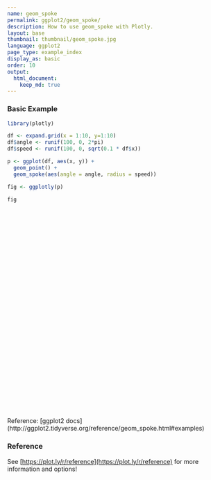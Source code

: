 ```yaml
---
name: geom_spoke
permalink: ggplot2/geom_spoke/
description: How to use geom_spoke with Plotly.
layout: base
thumbnail: thumbnail/geom_spoke.jpg
language: ggplot2
page_type: example_index
display_as: basic
order: 10
output:
  html_document:
    keep_md: true
---
```



### Basic Example


```r
library(plotly)

df <- expand.grid(x = 1:10, y=1:10)
df$angle <- runif(100, 0, 2*pi)
df$speed <- runif(100, 0, sqrt(0.1 * df$x))

p <- ggplot(df, aes(x, y)) +
  geom_point() +
  geom_spoke(aes(angle = angle, radius = speed))

fig <- ggplotly(p)

fig
```

<div id="htmlwidget-1e4caf6179d6c09beac6" style="width:672px;height:480px;" class="plotly html-widget"></div>
<script type="application/json" data-for="htmlwidget-1e4caf6179d6c09beac6">{"x":{"data":[{"x":[1,2,3,4,5,6,7,8,9,10,1,2,3,4,5,6,7,8,9,10,1,2,3,4,5,6,7,8,9,10,1,2,3,4,5,6,7,8,9,10,1,2,3,4,5,6,7,8,9,10,1,2,3,4,5,6,7,8,9,10,1,2,3,4,5,6,7,8,9,10,1,2,3,4,5,6,7,8,9,10,1,2,3,4,5,6,7,8,9,10,1,2,3,4,5,6,7,8,9,10],"y":[1,1,1,1,1,1,1,1,1,1,2,2,2,2,2,2,2,2,2,2,3,3,3,3,3,3,3,3,3,3,4,4,4,4,4,4,4,4,4,4,5,5,5,5,5,5,5,5,5,5,6,6,6,6,6,6,6,6,6,6,7,7,7,7,7,7,7,7,7,7,8,8,8,8,8,8,8,8,8,8,9,9,9,9,9,9,9,9,9,9,10,10,10,10,10,10,10,10,10,10],"text":["x:  1<br />y:  1","x:  2<br />y:  1","x:  3<br />y:  1","x:  4<br />y:  1","x:  5<br />y:  1","x:  6<br />y:  1","x:  7<br />y:  1","x:  8<br />y:  1","x:  9<br />y:  1","x: 10<br />y:  1","x:  1<br />y:  2","x:  2<br />y:  2","x:  3<br />y:  2","x:  4<br />y:  2","x:  5<br />y:  2","x:  6<br />y:  2","x:  7<br />y:  2","x:  8<br />y:  2","x:  9<br />y:  2","x: 10<br />y:  2","x:  1<br />y:  3","x:  2<br />y:  3","x:  3<br />y:  3","x:  4<br />y:  3","x:  5<br />y:  3","x:  6<br />y:  3","x:  7<br />y:  3","x:  8<br />y:  3","x:  9<br />y:  3","x: 10<br />y:  3","x:  1<br />y:  4","x:  2<br />y:  4","x:  3<br />y:  4","x:  4<br />y:  4","x:  5<br />y:  4","x:  6<br />y:  4","x:  7<br />y:  4","x:  8<br />y:  4","x:  9<br />y:  4","x: 10<br />y:  4","x:  1<br />y:  5","x:  2<br />y:  5","x:  3<br />y:  5","x:  4<br />y:  5","x:  5<br />y:  5","x:  6<br />y:  5","x:  7<br />y:  5","x:  8<br />y:  5","x:  9<br />y:  5","x: 10<br />y:  5","x:  1<br />y:  6","x:  2<br />y:  6","x:  3<br />y:  6","x:  4<br />y:  6","x:  5<br />y:  6","x:  6<br />y:  6","x:  7<br />y:  6","x:  8<br />y:  6","x:  9<br />y:  6","x: 10<br />y:  6","x:  1<br />y:  7","x:  2<br />y:  7","x:  3<br />y:  7","x:  4<br />y:  7","x:  5<br />y:  7","x:  6<br />y:  7","x:  7<br />y:  7","x:  8<br />y:  7","x:  9<br />y:  7","x: 10<br />y:  7","x:  1<br />y:  8","x:  2<br />y:  8","x:  3<br />y:  8","x:  4<br />y:  8","x:  5<br />y:  8","x:  6<br />y:  8","x:  7<br />y:  8","x:  8<br />y:  8","x:  9<br />y:  8","x: 10<br />y:  8","x:  1<br />y:  9","x:  2<br />y:  9","x:  3<br />y:  9","x:  4<br />y:  9","x:  5<br />y:  9","x:  6<br />y:  9","x:  7<br />y:  9","x:  8<br />y:  9","x:  9<br />y:  9","x: 10<br />y:  9","x:  1<br />y: 10","x:  2<br />y: 10","x:  3<br />y: 10","x:  4<br />y: 10","x:  5<br />y: 10","x:  6<br />y: 10","x:  7<br />y: 10","x:  8<br />y: 10","x:  9<br />y: 10","x: 10<br />y: 10"],"type":"scatter","mode":"markers","marker":{"autocolorscale":false,"color":"rgba(0,0,0,1)","opacity":1,"size":5.66929133858268,"symbol":"circle","line":{"width":1.88976377952756,"color":"rgba(0,0,0,1)"}},"hoveron":"points","showlegend":false,"xaxis":"x","yaxis":"y","hoverinfo":"text","frame":null},{"x":[1,1.03476425484593,null,2,1.9934702465092,null,3,2.85567461854434,null,4,3.84843062828412,null,5,5.01631633569311,null,6,5.80989692929552,null,7,7.14669176606716,null,8,8.27257790231011,null,9,8.26408852446294,null,10,9.978592349294,null,1,0.993869804711064,null,2,1.9969290054285,null,3,2.90537667106158,null,4,4.04647268722804,null,5,5.00622342992349,null,6,5.96509466035065,null,7,6.98921204301421,null,8,8.35909079098683,null,9,9.46803541437046,null,10,9.75471646989222,null,1,1.24450282101399,null,2,1.94847938989499,null,3,2.95159768411802,null,4,4.40280900580571,null,5,4.83571737545865,null,6,6.16806984112229,null,7,7.25437110962224,null,8,7.98769333900932,null,9,8.99755723550958,null,10,10.699868204825,null,1,0.914925996839752,null,2,1.93079031380149,null,3,3.31001481433398,null,4,4.13021424269551,null,5,4.51171861930247,null,6,5.97700506214442,null,7,7.06212454315638,null,8,7.39082853134525,null,9,9.14202918181241,null,10,9.88247745878561,null,1,1.06211395430995,null,2,2.33490965407159,null,3,2.71412192644927,null,4,4.13386231007126,null,5,4.41044057798296,null,6,5.82152829102491,null,7,6.88699712880995,null,8,7.25311119622539,null,9,8.45437621330824,null,10,10.0099812382566,null,1,1.04241473653371,null,2,2.1729287205797,null,3,3.31142275722247,null,4,3.54173798318188,null,5,5.14484371540058,null,6,5.55549117250258,null,7,7.29326688627205,null,8,7.70461140033783,null,9,8.67513932987559,null,10,10.4138026984325,null,1,0.824871824317691,null,2,2.14544001167308,null,3,2.54038268521492,null,4,4.05343237760845,null,5,4.78221246844198,null,6,6.01028890302364,null,7,7.19699420263626,null,8,7.52338923114823,null,9,8.79283764410771,null,10,9.97643506668239,null,1,0.998450046120348,null,2,2.0022701664774,null,3,2.68083181752218,null,4,3.72073626410483,null,5,5.09398498002329,null,6,6.11161136586701,null,7,6.38029137313273,null,8,8.08469153687588,null,9,9.02893421820299,null,10,10.3775311531882,null,1,1.16648129899364,null,2,1.83986999530967,null,3,3.19227227218928,null,4,3.77973908910339,null,5,5.30559376902537,null,6,5.77130458556465,null,7,6.35174378193271,null,8,7.91145157444718,null,9,9.21801538450565,null,10,10.4630090631636,null,1,0.974735008196876,null,2,2.04981730441304,null,3,2.79810048892331,null,4,3.72388159827426,null,5,5.16736473415968,null,6,5.39814034737119,null,7,6.52004525820965,null,8,8.58873515120467,null,9,9.53345202922543,null,10,10.9113894368537],"y":[1,0.999650411758037,null,1,1.01019757728609,null,1,1.0925967342139,null,1,0.823801173660548,null,1,0.905179465362387,null,1,0.531255598551089,null,1,1.39680948763307,null,1,0.219043582820504,null,1,0.651190080143755,null,1,1.008126299746,null,2,2.0111024099601,null,2,2.01306388013906,null,2,2.37200267395795,null,2,1.9977171375031,null,2,2.02409753804525,null,2,2.06483186072128,null,2,2.36597968293404,null,2,2.52918327028591,null,2,2.21319556299802,null,2,2.40134735590515,null,3,2.85586523168714,null,3,3.20316501449257,null,3,2.89554004199189,null,3,2.83400643877376,null,3,2.82701042162038,null,3,3.08417539244804,null,3,2.35136922449102,null,3,2.9959297204238,null,3,3.03321305214615,null,3,3.45469861069821,null,4,4.27909357179104,null,4,3.94490314811322,null,4,4.27508436841148,null,4,4.58647834399954,null,4,3.98308118138735,null,4,3.83296230620843,null,4,4.10777744217705,null,4,4.02345079379885,null,4,3.80505856350677,null,4,3.33386829975952,null,5,4.92209080562153,null,5,4.79810719598043,null,5,4.86739930247284,null,5,5.36086593108951,null,5,4.72091865871302,null,5,5.40973185114379,null,5,5.57156037039132,null,5,4.75145540156934,null,5,4.79761740913427,null,5,5.32623918464295,null,6,6.17614197261431,null,6,6.14294173443473,null,6,6.12932795219839,null,6,6.35253141886415,null,6,6.18203863406135,null,6,6.6281780028475,null,6,6.75732740601845,null,6,6.26708848123114,null,6,5.9191922490131,null,6,5.95322536801772,null,7,7.01708045219632,null,7,6.63742339869962,null,7,6.93328213220235,null,7,6.44161590401529,null,7,7.04971384219778,null,7,7.00983023153157,null,7,6.36518128078072,null,7,6.50228900399815,null,7,6.57482096826452,null,7,7.09306179480266,null,8,8.15306536290077,null,8,7.99811109305898,null,8,7.73698157722245,null,8,7.83307836264162,null,8,8.12667342099825,null,8,7.94487245082336,null,8,8.25163094466854,null,8,7.8435765831807,null,8,7.87412840316028,null,8,8.13524750018036,null,9,8.93670214585659,null,9,8.85060482722788,null,9,8.92013467750184,null,9,8.41552751760822,null,9,8.62423470387376,null,9,9.06006332101865,null,9,9.12287161346529,null,9,8.93799921061781,null,9,9.0264955783898,null,9,9.17064354034913,null,10,10.2761194054524,null,10,10.0096720400335,null,10,10.3514302384455,null,10,10.3960992837183,null,10,9.55705925745286,null,10,10.1733638386336,null,10,9.77603723600303,null,10,10.6643866199869,null,10,10.2580908961884,null,10,10.0194287390256],"text":["angle: 6.27312968<br />speed: 0.03476601<br />x:  1<br />y:  1","angle: 6.27312968<br />speed: 0.03476601<br />x:  1<br />y:  1",null,"angle: 2.14033934<br />speed: 0.01210902<br />x:  2<br />y:  1","angle: 2.14033934<br />speed: 0.01210902<br />x:  2<br />y:  1",null,"angle: 2.57115714<br />speed: 0.17147586<br />x:  3<br />y:  1","angle: 2.57115714<br />speed: 0.17147586<br />x:  3<br />y:  1",null,"angle: 4.00199277<br />speed: 0.23242053<br />x:  4<br />y:  1","angle: 4.00199277<br />speed: 0.23242053<br />x:  4<br />y:  1",null,"angle: 4.88279610<br />speed: 0.09621412<br />x:  5<br />y:  1","angle: 4.88279610<br />speed: 0.09621412<br />x:  5<br />y:  1",null,"angle: 4.32710037<br />speed: 0.50582654<br />x:  6<br />y:  1","angle: 4.32710037<br />speed: 0.50582654<br />x:  6<br />y:  1",null,"angle: 1.21669960<br />speed: 0.42305584<br />x:  7<br />y:  1","angle: 1.21669960<br />speed: 0.42305584<br />x:  7<br />y:  1",null,"angle: 5.04820018<br />speed: 0.82715877<br />x:  8<br />y:  1","angle: 5.04820018<br />speed: 0.82715877<br />x:  8<br />y:  1",null,"angle: 3.58421132<br />speed: 0.81439183<br />x:  9<br />y:  1","angle: 3.58421132<br />speed: 0.81439183<br />x:  9<br />y:  1",null,"angle: 2.77879703<br />speed: 0.02289813<br />x: 10<br />y:  1","angle: 2.77879703<br />speed: 0.02289813<br />x: 10<br />y:  1",null,"angle: 2.07528869<br />speed: 0.01268238<br />x:  1<br />y:  2","angle: 2.07528869<br />speed: 0.01268238<br />x:  1<br />y:  2",null,"angle: 1.80167957<br />speed: 0.01341998<br />x:  2<br />y:  2","angle: 1.80167957<br />speed: 0.01341998<br />x:  2<br />y:  2",null,"angle: 1.81987613<br />speed: 0.38384836<br />x:  3<br />y:  2","angle: 1.81987613<br />speed: 0.38384836<br />x:  3<br />y:  2",null,"angle: 6.23410209<br />speed: 0.04652872<br />x:  4<br />y:  2","angle: 6.23410209<br />speed: 0.04652872<br />x:  4<br />y:  2",null,"angle: 1.31805879<br />speed: 0.02488820<br />x:  5<br />y:  2","angle: 1.31805879<br />speed: 0.02488820<br />x:  5<br />y:  2",null,"angle: 2.06468838<br />speed: 0.07363120<br />x:  6<br />y:  2","angle: 2.06468838<br />speed: 0.07363120<br />x:  6<br />y:  2",null,"angle: 1.60026472<br />speed: 0.36613865<br />x:  7<br />y:  2","angle: 1.60026472<br />speed: 0.36613865<br />x:  7<br />y:  2",null,"angle: 0.97459441<br />speed: 0.63951632<br />x:  8<br />y:  2","angle: 0.97459441<br />speed: 0.63951632<br />x:  8<br />y:  2",null,"angle: 0.42742792<br />speed: 0.51430487<br />x:  9<br />y:  2","angle: 0.42742792<br />speed: 0.51430487<br />x:  9<br />y:  2",null,"angle: 2.11937421<br />speed: 0.47036551<br />x: 10<br />y:  2","angle: 2.11937421<br />speed: 0.47036551<br />x: 10<br />y:  2",null,"angle: 5.75052109<br />speed: 0.28382470<br />x:  1<br />y:  3","angle: 5.75052109<br />speed: 0.28382470<br />x:  1<br />y:  3",null,"angle: 1.81915092<br />speed: 0.20959579<br />x:  2<br />y:  3","angle: 1.81915092<br />speed: 0.20959579<br />x:  2<br />y:  3",null,"angle: 4.27848256<br />speed: 0.11512891<br />x:  3<br />y:  3","angle: 4.27848256<br />speed: 0.11512891<br />x:  3<br />y:  3",null,"angle: 5.89230016<br />speed: 0.43567070<br />x:  4<br />y:  3","angle: 5.89230016<br />speed: 0.43567070<br />x:  4<br />y:  3",null,"angle: 3.95280089<br />speed: 0.23856692<br />x:  5<br />y:  3","angle: 3.95280089<br />speed: 0.23856692<br />x:  5<br />y:  3",null,"angle: 0.46431602<br />speed: 0.18797066<br />x:  6<br />y:  3","angle: 0.46431602<br />speed: 0.18797066<br />x:  6<br />y:  3",null,"angle: 5.08612395<br />speed: 0.69672559<br />x:  7<br />y:  3","angle: 5.08612395<br />speed: 0.69672559<br />x:  7<br />y:  3",null,"angle: 3.46100553<br />speed: 0.01296229<br />x:  8<br />y:  3","angle: 3.46100553<br />speed: 0.01296229<br />x:  8<br />y:  3",null,"angle: 1.64421247<br />speed: 0.03330276<br />x:  9<br />y:  3","angle: 1.64421247<br />speed: 0.03330276<br />x:  9<br />y:  3",null,"angle: 0.57615851<br />speed: 0.83460549<br />x: 10<br />y:  3","angle: 0.57615851<br />speed: 0.83460549<br />x: 10<br />y:  3",null,"angle: 1.86667155<br />speed: 0.29177184<br />x:  1<br />y:  4","angle: 1.86667155<br />speed: 0.29177184<br />x:  1<br />y:  4",null,"angle: 3.81394236<br />speed: 0.08846267<br />x:  2<br />y:  4","angle: 3.81394236<br />speed: 0.08846267<br />x:  2<br />y:  4",null,"angle: 0.72576890<br />speed: 0.41446423<br />x:  3<br />y:  4","angle: 0.72576890<br />speed: 0.41446423<br />x:  3<br />y:  4",null,"angle: 1.35231307<br />speed: 0.60076002<br />x:  4<br />y:  4","angle: 1.35231307<br />speed: 0.60076002<br />x:  4<br />y:  4",null,"angle: 3.17622853<br />speed: 0.48857441<br />x:  5<br />y:  4","angle: 3.17622853<br />speed: 0.48857441<br />x:  5<br />y:  4",null,"angle: 4.57558568<br />speed: 0.16861304<br />x:  6<br />y:  4","angle: 4.57558568<br />speed: 0.16861304<br />x:  6<br />y:  4",null,"angle: 1.04789923<br />speed: 0.12440031<br />x:  7<br />y:  4","angle: 1.04789923<br />speed: 0.12440031<br />x:  7<br />y:  4",null,"angle: 3.10311544<br />speed: 0.60962268<br />x:  8<br />y:  4","angle: 3.10311544<br />speed: 0.60962268<br />x:  8<br />y:  4",null,"angle: 5.34203557<br />speed: 0.24119381<br />x:  9<br />y:  4","angle: 5.34203557<br />speed: 0.24119381<br />x:  9<br />y:  4",null,"angle: 4.53776062<br />speed: 0.67641924<br />x: 10<br />y:  4","angle: 4.53776062<br />speed: 0.67641924<br />x: 10<br />y:  4",null,"angle: 5.38545751<br />speed: 0.09963928<br />x:  1<br />y:  5","angle: 5.38545751<br />speed: 0.09963928<br />x:  1<br />y:  5",null,"angle: 5.74068924<br />speed: 0.39105649<br />x:  2<br />y:  5","angle: 5.74068924<br />speed: 0.39105649<br />x:  2<br />y:  5",null,"angle: 3.57589329<br />speed: 0.31513365<br />x:  3<br />y:  5","angle: 3.57589329<br />speed: 0.31513365<br />x:  3<br />y:  5",null,"angle: 1.21558327<br />speed: 0.38489393<br />x:  4<br />y:  5","angle: 1.21558327<br />speed: 0.38489393<br />x:  4<br />y:  5",null,"angle: 3.58371243<br />speed: 0.65227809<br />x:  5<br />y:  5","angle: 3.58371243<br />speed: 0.65227809<br />x:  5<br />y:  5",null,"angle: 1.98159555<br />speed: 0.44691424<br />x:  6<br />y:  5","angle: 1.98159555<br />speed: 0.44691424<br />x:  6<br />y:  5",null,"angle: 1.76598844<br />speed: 0.58262415<br />x:  7<br />y:  5","angle: 1.76598844<br />speed: 0.58262415<br />x:  7<br />y:  5",null,"angle: 3.46283903<br />speed: 0.78715774<br />x:  8<br />y:  5","angle: 3.46283903<br />speed: 0.78715774<br />x:  8<br />y:  5",null,"angle: 3.49678125<br />speed: 0.58194848<br />x:  9<br />y:  5","angle: 3.49678125<br />speed: 0.58194848<br />x:  9<br />y:  5",null,"angle: 1.54021102<br />speed: 0.32639184<br />x: 10<br />y:  5","angle: 1.54021102<br />speed: 0.32639184<br />x: 10<br />y:  5",null,"angle: 1.33449640<br />speed: 0.18117672<br />x:  1<br />y:  6","angle: 1.33449640<br />speed: 0.18117672<br />x:  1<br />y:  6",null,"angle: 0.69074739<br />speed: 0.22435838<br />x:  2<br />y:  6","angle: 0.69074739<br />speed: 0.22435838<br />x:  2<br />y:  6",null,"angle: 0.39360985<br />speed: 0.33720892<br />x:  3<br />y:  6","angle: 0.39360985<br />speed: 0.33720892<br />x:  3<br />y:  6",null,"angle: 2.48586663<br />speed: 0.57817167<br />x:  4<br />y:  6","angle: 2.48586663<br />speed: 0.57817167<br />x:  4<br />y:  6",null,"angle: 0.89869773<br />speed: 0.23263226<br />x:  5<br />y:  6","angle: 0.89869773<br />speed: 0.23263226<br />x:  5<br />y:  6",null,"angle: 2.18661546<br />speed: 0.76954253<br />x:  6<br />y:  6","angle: 2.18661546<br />speed: 0.76954253<br />x:  6<br />y:  6",null,"angle: 1.20133878<br />speed: 0.81212700<br />x:  7<br />y:  6","angle: 1.20133878<br />speed: 0.81212700<br />x:  7<br />y:  6",null,"angle: 2.40646547<br />speed: 0.39823446<br />x:  8<br />y:  6","angle: 2.40646547<br />speed: 0.39823446<br />x:  8<br />y:  6",null,"angle: 3.38539061<br />speed: 0.33476013<br />x:  9<br />y:  6","angle: 3.38539061<br />speed: 0.33476013<br />x:  9<br />y:  6",null,"angle: 6.17062700<br />speed: 0.41643792<br />x: 10<br />y:  6","angle: 6.17062700<br />speed: 0.41643792<br />x: 10<br />y:  6",null,"angle: 3.04436900<br />speed: 0.17595914<br />x:  1<br />y:  7","angle: 3.04436900<br />speed: 0.17595914<br />x:  1<br />y:  7",null,"angle: 5.09386831<br />speed: 0.39065917<br />x:  2<br />y:  7","angle: 5.09386831<br />speed: 0.39065917<br />x:  2<br />y:  7",null,"angle: 3.28574539<br />speed: 0.46443444<br />x:  3<br />y:  7","angle: 3.28574539<br />speed: 0.46443444<br />x:  3<br />y:  7",null,"angle: 4.80778958<br />speed: 0.56093477<br />x:  4<br />y:  7","angle: 4.80778958<br />speed: 0.56093477<br />x:  4<br />y:  7",null,"angle: 2.91717023<br />speed: 0.22338951<br />x:  5<br />y:  7","angle: 2.91717023<br />speed: 0.22338951<br />x:  5<br />y:  7",null,"angle: 0.76260434<br />speed: 0.01423007<br />x:  6<br />y:  7","angle: 0.76260434<br />speed: 0.01423007<br />x:  6<br />y:  7",null,"angle: 5.01328263<br />speed: 0.66468152<br />x:  7<br />y:  7","angle: 5.01328263<br />speed: 0.66468152<br />x:  7<br />y:  7",null,"angle: 3.94864376<br />speed: 0.68911107<br />x:  8<br />y:  7","angle: 3.94864376<br />speed: 0.68911107<br />x:  8<br />y:  7",null,"angle: 4.25900495<br />speed: 0.47296242<br />x:  9<br />y:  7","angle: 4.25900495<br />speed: 0.47296242<br />x:  9<br />y:  7",null,"angle: 1.81880151<br />speed: 0.09599898<br />x: 10<br />y:  7","angle: 1.81880151<br />speed: 0.09599898<br />x: 10<br />y:  7",null,"angle: 1.58092207<br />speed: 0.15307321<br />x:  1<br />y:  8","angle: 1.58092207<br />speed: 0.15307321<br />x:  1<br />y:  8",null,"angle: 5.58920100<br />speed: 0.00295324<br />x:  2<br />y:  8","angle: 5.58920100<br />speed: 0.00295324<br />x:  2<br />y:  8",null,"angle: 3.83084188<br />speed: 0.41357831<br />x:  3<br />y:  8","angle: 3.83084188<br />speed: 0.41357831<br />x:  3<br />y:  8",null,"angle: 3.68033431<br />speed: 0.32534761<br />x:  4<br />y:  8","angle: 3.68033431<br />speed: 0.32534761<br />x:  4<br />y:  8",null,"angle: 0.93246901<br />speed: 0.15773184<br />x:  5<br />y:  8","angle: 0.93246901<br />speed: 0.15773184<br />x:  5<br />y:  8",null,"angle: 5.82441018<br />speed: 0.12448351<br />x:  6<br />y:  8","angle: 5.82441018<br />speed: 0.12448351<br />x:  6<br />y:  8",null,"angle: 2.75588408<br />speed: 0.66884745<br />x:  7<br />y:  8","angle: 2.75588408<br />speed: 0.66884745<br />x:  7<br />y:  8",null,"angle: 5.20862481<br />speed: 0.17787901<br />x:  8<br />y:  8","angle: 5.20862481<br />speed: 0.17787901<br />x:  8<br />y:  8",null,"angle: 4.93833476<br />speed: 0.12915436<br />x:  9<br />y:  8","angle: 4.93833476<br />speed: 0.12915436<br />x:  9<br />y:  8",null,"angle: 0.34399837<br />speed: 0.40102576<br />x: 10<br />y:  8","angle: 0.34399837<br />speed: 0.40102576<br />x: 10<br />y:  8",null,"angle: 5.91985481<br />speed: 0.17810851<br />x:  1<br />y:  9","angle: 5.91985481<br />speed: 0.17810851<br />x:  1<br />y:  9",null,"angle: 3.89232310<br />speed: 0.21899894<br />x:  2<br />y:  9","angle: 3.89232310<br />speed: 0.21899894<br />x:  2<br />y:  9",null,"angle: 5.88949427<br />speed: 0.20819966<br />x:  3<br />y:  9","angle: 5.88949427<br />speed: 0.20819966<br />x:  3<br />y:  9",null,"angle: 4.35199370<br />speed: 0.62459823<br />x:  4<br />y:  9","angle: 4.35199370<br />speed: 0.62459823<br />x:  4<br />y:  9",null,"angle: 5.39516137<br />speed: 0.48434193<br />x:  5<br />y:  9","angle: 5.39516137<br />speed: 0.48434193<br />x:  5<br />y:  9",null,"angle: 2.88475844<br />speed: 0.23645125<br />x:  6<br />y:  9","angle: 2.88475844<br />speed: 0.23645125<br />x:  6<br />y:  9",null,"angle: 2.95427303<br />speed: 0.65979812<br />x:  7<br />y:  9","angle: 2.95427303<br />speed: 0.65979812<br />x:  7<br />y:  9",null,"angle: 3.75244663<br />speed: 0.10809682<br />x:  8<br />y:  9","angle: 3.75244663<br />speed: 0.10809682<br />x:  8<br />y:  9",null,"angle: 0.12093770<br />speed: 0.21961950<br />x:  9<br />y:  9","angle: 0.12093770<br />speed: 0.21961950<br />x:  9<br />y:  9",null,"angle: 0.35310687<br />speed: 0.49345376<br />x: 10<br />y:  9","angle: 0.35310687<br />speed: 0.49345376<br />x: 10<br />y:  9",null,"angle: 1.66204249<br />speed: 0.27727287<br />x:  1<br />y: 10","angle: 1.66204249<br />speed: 0.27727287<br />x:  1<br />y: 10",null,"angle: 0.19176448<br />speed: 0.05074753<br />x:  2<br />y: 10","angle: 0.19176448<br />speed: 0.05074753<br />x:  2<br />y: 10",null,"angle: 2.09226084<br />speed: 0.40529819<br />x:  3<br />y: 10","angle: 2.09226084<br />speed: 0.40529819<br />x:  3<br />y: 10",null,"angle: 2.17956924<br />speed: 0.48284160<br />x:  4<br />y: 10","angle: 2.17956924<br />speed: 0.48284160<br />x:  4<br />y: 10",null,"angle: 5.07365510<br />speed: 0.47350550<br />x:  5<br />y: 10","angle: 5.07365510<br />speed: 0.47350550<br />x:  5<br />y: 10",null,"angle: 2.86113771<br />speed: 0.62633063<br />x:  6<br />y: 10","angle: 2.86113771<br />speed: 0.62633063<br />x:  6<br />y: 10",null,"angle: 3.57819224<br />speed: 0.52963749<br />x:  7<br />y: 10","angle: 3.57819224<br />speed: 0.52963749<br />x:  7<br />y: 10",null,"angle: 0.84569539<br />speed: 0.88770415<br />x:  8<br />y: 10","angle: 0.84569539<br />speed: 0.88770415<br />x:  8<br />y: 10",null,"angle: 0.45061416<br />speed: 0.59260609<br />x:  9<br />y: 10","angle: 0.45061416<br />speed: 0.59260609<br />x:  9<br />y: 10",null,"angle: 0.02131449<br />speed: 0.91159650<br />x: 10<br />y: 10","angle: 0.02131449<br />speed: 0.91159650<br />x: 10<br />y: 10"],"type":"scatter","mode":"lines","line":{"width":1.88976377952756,"color":"rgba(0,0,0,1)","dash":"solid"},"hoveron":"points","showlegend":false,"xaxis":"x","yaxis":"y","hoverinfo":"text","frame":null}],"layout":{"margin":{"t":26.2283105022831,"r":7.30593607305936,"b":40.1826484018265,"l":31.4155251141553},"plot_bgcolor":"rgba(235,235,235,1)","paper_bgcolor":"rgba(255,255,255,1)","font":{"color":"rgba(0,0,0,1)","family":"","size":14.6118721461187},"xaxis":{"domain":[0,1],"automargin":true,"type":"linear","autorange":false,"range":[0.320545943690891,11.4157153174805],"tickmode":"array","ticktext":["3","6","9"],"tickvals":[3,6,9],"categoryorder":"array","categoryarray":["3","6","9"],"nticks":null,"ticks":"outside","tickcolor":"rgba(51,51,51,1)","ticklen":3.65296803652968,"tickwidth":0.66417600664176,"showticklabels":true,"tickfont":{"color":"rgba(77,77,77,1)","family":"","size":11.689497716895},"tickangle":-0,"showline":false,"linecolor":null,"linewidth":0,"showgrid":true,"gridcolor":"rgba(255,255,255,1)","gridwidth":0.66417600664176,"zeroline":false,"anchor":"y","title":{"text":"x","font":{"color":"rgba(0,0,0,1)","family":"","size":14.6118721461187}},"hoverformat":".2f"},"yaxis":{"domain":[0,1],"automargin":true,"type":"linear","autorange":false,"range":[-0.303223569037814,11.1866537718452],"tickmode":"array","ticktext":["0","3","6","9"],"tickvals":[0,3,6,9],"categoryorder":"array","categoryarray":["0","3","6","9"],"nticks":null,"ticks":"outside","tickcolor":"rgba(51,51,51,1)","ticklen":3.65296803652968,"tickwidth":0.66417600664176,"showticklabels":true,"tickfont":{"color":"rgba(77,77,77,1)","family":"","size":11.689497716895},"tickangle":-0,"showline":false,"linecolor":null,"linewidth":0,"showgrid":true,"gridcolor":"rgba(255,255,255,1)","gridwidth":0.66417600664176,"zeroline":false,"anchor":"x","title":{"text":"y","font":{"color":"rgba(0,0,0,1)","family":"","size":14.6118721461187}},"hoverformat":".2f"},"shapes":[{"type":"rect","fillcolor":null,"line":{"color":null,"width":0,"linetype":[]},"yref":"paper","xref":"paper","x0":0,"x1":1,"y0":0,"y1":1}],"showlegend":false,"legend":{"bgcolor":"rgba(255,255,255,1)","bordercolor":"transparent","borderwidth":1.88976377952756,"font":{"color":"rgba(0,0,0,1)","family":"","size":11.689497716895}},"hovermode":"closest","barmode":"relative"},"config":{"doubleClick":"reset","showSendToCloud":false},"source":"A","attrs":{"3dd5143e0138":{"x":{},"y":{},"type":"scatter"},"3dd52e6ce2d0":{"angle":{},"radius":{},"x":{},"y":{}}},"cur_data":"3dd5143e0138","visdat":{"3dd5143e0138":["function (y) ","x"],"3dd52e6ce2d0":["function (y) ","x"]},"highlight":{"on":"plotly_click","persistent":false,"dynamic":false,"selectize":false,"opacityDim":0.2,"selected":{"opacity":1},"debounce":0},"shinyEvents":["plotly_hover","plotly_click","plotly_selected","plotly_relayout","plotly_brushed","plotly_brushing","plotly_clickannotation","plotly_doubleclick","plotly_deselect","plotly_afterplot","plotly_sunburstclick"],"base_url":"https://plot.ly"},"evals":[],"jsHooks":[]}</script>
Reference: [ggplot2 docs](http://ggplot2.tidyverse.org/reference/geom_spoke.html#examples)

### Reference

See [https://plot.ly/r/reference](https://plot.ly/r/reference) for more information and options!
